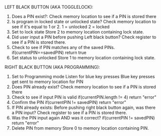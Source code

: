 LEFT BLACK BUTTON (AKA TOGGLELOCK):
1. Does a PIN exist?:
	Check memory location to see if a PIN is stored there
2. Is program in locked state or unlocked state?
	Check memory location to see if it's equal to 1 or 2. 1 = unlocked 2 = locked
3. Set to lock state
	Store 2 to memory location containing lock state.
4. Did user input a PIN before pushing Left black button?
	Check register to see if a PIN is stored there.
5. Check to see if PIN matches any of the saved PINs.
	if(currentPIN==savedPIN)
		return true
6. Set status to unlocked
	Store 1 to memory location containing lock state.
	
RIGHT BLACK BUTTON (AKA PROGRAMMING):
1. Set to Programming mode
	Listen for blue key presses
	Blue key presses get sent to memory location for PIN
2. Does PIN already exist?
	Check memory location to see if a PIN is stored there
3. Check to see if input PIN is valid
	if(currentPIN.length != 4)
		return "error"
4. Confirm the PIN
	if(currentPIN != savedPIN)
		return "error"
5. If PIN already exists: Before pushing right black button again, was there a PIN input?
	Check register to see if a PIN is stored there.
6. Was the PIN input again AND was it correct?
	if(currentPIN != savedPIN)
		return "error"
7. Delete PIN from memory
	Store 0 to memory location containing PIN.
